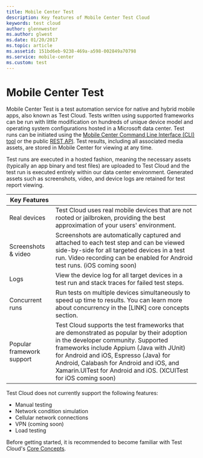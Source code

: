 ```yaml
---
title: Mobile Center Test
description: Key features of Mobile Center Test Cloud
keywords: test cloud
author: glennwester
ms.author: glwest
ms.date: 01/20/2017
ms.topic: article
ms.assetid: 151bd6eb-9238-469a-a598-002849a70798
ms.service: mobile-center
ms.custom: test
---
```


# Mobile Center Test

Mobile Center Test is a test automation service for native and hybrid mobile apps, also known as Test Cloud. Tests written using supported frameworks can be run with little modification on hundreds of unique device model and operating system configurations hosted in a Microsoft data center. Test runs can be initiated using the [Mobile Center Command Line Interface (CLI) tool](~/cli/index.md) or the public [REST API](https://docs.mobile.azure.com/api/#/test). Test results, including all associated media assets, are stored in Mobile Center for viewing at any time.

Test runs are executed in a hosted fashion, meaning the necessary assets (typically an app binary and test files) are uploaded to Test Cloud and the test run is executed entirely within our data center environment. Generated assets such as screenshots, video, and device logs are retained for test report viewing.

| Key Features | |
| --- | --- |
| Real devices | Test Cloud uses real mobile devices that are not rooted or jailbroken, providing the best approximation of your users' environment. |
| Screenshots & video | Screenshots are automatically captured and attached to each test step and can be viewed side-by-side for all targeted devices in a test run. Video recording can be enabled for Android test runs. (iOS coming soon) |
| Logs | View the device log for all target devices in a test run and stack traces for failed test steps. |
| Concurrent runs | Run tests on multiple devices simultaneously to speed up time to results. You can learn more about concurrency in the [LINK] core concepts section. |
| Popular framework support | Test Cloud supports the test frameworks that are demonstrated as popular by their adoption in the developer community. Supported frameworks include Appium (Java with JUnit) for Android and iOS, Espresso (Java) for Android, Calabash for Android and iOS, and Xamarin.UITest for Android and iOS. (XCUITest for iOS coming soon) |

Test Cloud does not currently support the following features:
- Manual testing
- Network condition simulation
- Cellular network connections
- VPN (coming soon)
- Load testing

Before getting started, it is recommended to become familiar with Test Cloud's [Core Concepts](~/test-cloud/core-concepts.md).
